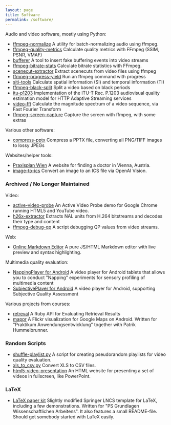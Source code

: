 ```yaml
---
layout: page
title: Software
permalink: /software/
---
```


Audio and video software, mostly using Python:

*   [ffmpeg-normalize](https://github.com/slhck/ffmpeg-normalize)
    A utility for batch-normalizing audio using ffmpeg.
*   [ffmpeg-quality-metrics](https://github.com/slhck/ffmpeg-quality-metrics)
    Calculate quality metrics with FFmpeg (SSIM, PSNR, VMAF)
*   [bufferer](https://github.com/slhck/bufferer)
    A tool to insert fake buffering events into video streams
*   [ffmpeg-bitrate-stats](https://github.com/slhck/ffmpeg-bitrate-stats)
    Calculate bitrate statistics with FFmpeg.
*   [scenecut-extractor](https://github.com/slhck/scenecut-extractor)
    Extract scenecuts from video files using ffmpeg
*   [ffmpeg-progress-yield](https://github.com/slhck/ffmpeg-progress-yield)
    Run an ffmpeg command with progress
*   [siti-tools](https://github.com/vqeg/siti-tools)
    Calculate spatial information (SI) and temporal information (TI)
*   [ffmpeg-black-split](https://github.com/slhck/ffmpeg-black-split)
    Split a video based on black periods
*   [itu-p1203](https://github.com/itu-p1203/itu-p1203)
    Implementation of the ITU-T Rec. P.1203 audiovisual quality estimation model for HTTP Adaptive Streaming services
*   [video-fft](https://github.com/slhck/video-fft)
    Calculate the magnitude spectrum of a video sequence, via Fast Fourier Transform
*   [ffmpeg-screen-capture](https://github.com/slhck/ffmpeg-screen-capture)
    Capture the screen with ffmpeg, with some extras

Various other software:

*   [compress-pptx](https://github.com/slhck/compress-pptx)
    Compress a PPTX file, converting all PNG/TIFF images to lossy JPEGs

Websites/helper tools:

*   [Praxisplan Wien](https://slhck.info/praxisplan-wien/)
    A website for finding a doctor in Vienna, Austria.
*   [image-to-ics](https://slhck.info/image-to-ics/)
    Convert an image to an ICS file via OpenAI Vision.


### Archived / No Longer Maintained

Video:

*   [active-video-probe](https://github.com/slhck/active-video-probe)
    An Active Video Probe demo for Google Chrome running HTML5 and YouTube video.
*   [h26x-extractor](https://github.com/slhck/h26x-extractor)
    Extracts NAL units from H.264 bitstreams and decodes their type and content
*   [ffmpeg-debug-qp](https://github.com/slhck/ffmpeg-debug-qp)
    A script debugging QP values from video streams.

Web:

*   [Online Markdown Editor](/markdown)
    A pure JS/HTML Markdown editor with live preview and syntax highlighting.

Multimedia quality evaluation:

*   [NappingPlayer for Android](https://github.com/slhck/napping-player)
    A video player for Android tablets that allows you to conduct "Napping" experiments for sensory profiling of multimedia content
*   [SubjectivePlayer for Android](https://github.com/slhck/SubjectivePlayer)
    A video player for Android, supporting Subjective Quality Assessment

Various projects from courses:

*   [retreval](http://github.com/slhck/retreval)
    A Ruby API for Evaluating Retrieval Results
*   [mappr](http://code.google.com/p/mappr)
    A Flickr visualization for Google Maps on Android. Written for "Praktikum Anwendungsentwicklung" together with Patrik Hummelbrunner.

### Random Scripts

*   [shuffle-playlist.py](https://gist.github.com/slhck/a88d3ff46d782bb77db21618fc438fdf)
    A script for creating pseudorandom playlists for video quality evaluation.
*   [xls_to_csv.py](https://gist.github.com/slhck/c34b1b1f2a944e53be2ade4712b7e762)
    Convert XLS to CSV files.
*   [html5-video-presentation](https://gist.github.com/slhck/5ca8205aa93e378edb38)
    An HTML website for presenting a set of videos in fullscreen, like PowerPoint.

### LaTeX

*   [LaTeX paper kit](scripts/pa.wgi-paperkit.zip)
    Slightly modified Springer LNCS template for LaTeX, including a few demonstrations. Written for "PS Grundlagen Wissenschaftlichen Arbeitens". It also features a small README-file. Should get somebody started with LaTeX easily.
